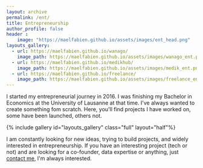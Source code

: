 ```yaml
---
layout: archive
permalink: /ent/
title: Entrepreneurship
author_profile: false
header :
    image: "https://maelfabien.github.io/assets/images/ent_head.png"
layouts_gallery:
  - url: https://maelfabien.github.io/wanago/
    image_path: https://maelfabien.github.io/assets/images/wanago_ent.png
  - url: https://maelfabien.github.io/medikhub/
    image_path: https://maelfabien.github.io/assets/images/medik_ent.png
  - url: https://maelfabien.github.io/freelance/
    image_path: https://maelfabien.github.io/assets/images/freelance_ent.png
---
```


I started my entrepreneurial journey in 2016. I was finishing my Bachelor in Economics at the University of Lausanne at that time. I've always wanted to create something fom scratch. Here, you'll find projects I have worked on, some have been launched, others not.

{% include gallery id="layouts_gallery" class="full" layout="half"%}

I am constantly looking for new ideas, trying to build projects, and widely interested in entrepreneurship. If you have an interesting project (tech or not) and are looking for a co-founder, data expertise or anything, just [contact me](mailto:mael.fabien@gmail.com), I'm always interested.

<script type="text/javascript" src="//downloads.mailchimp.com/js/signup-forms/popup/unique-methods/embed.js" data-dojo-config="usePlainJson: true, isDebug: false"></script><script type="text/javascript">window.dojoRequire(["mojo/signup-forms/Loader"], function(L) { L.start({"baseUrl":"mc.us3.list-manage.com","uuid":"c76a8e2ec2bd989affb9a074f","lid":"4646542adb","uniqueMethods":true}) })</script>
